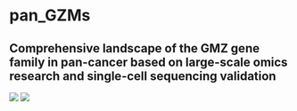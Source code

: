 # pan_GZMs
## Comprehensive landscape of the GMZ gene family in pan-cancer based on large-scale omics research and single-cell sequencing validation
![](https://xieqiqi-1257875553.cos.ap-chengdu.myqcloud.com/picgo/202310181623828.png)
![](https://xieqiqi-1257875553.cos.ap-chengdu.myqcloud.com/picgo/202310181621688.png)
